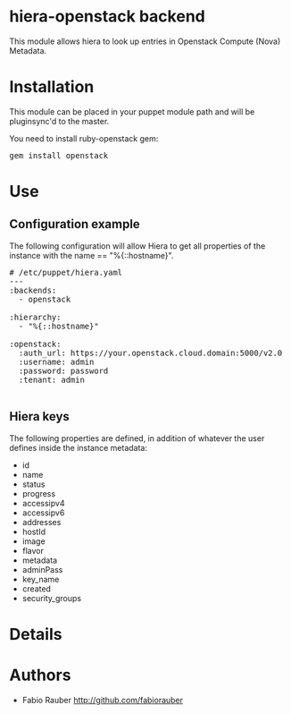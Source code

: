 # hiera-openstack backend

This module allows hiera to look up entries in Openstack Compute (Nova) Metadata.  

# Installation

This module can be placed in your puppet module path and will be pluginsync'd to the master. 

You need to install ruby-openstack gem: 

<pre>
gem install openstack
</pre>

# Use

## Configuration example

The following configuration will allow Hiera to get all properties of the instance with the name == "%{::hostname}". 

<pre>
# /etc/puppet/hiera.yaml
---
:backends:
  - openstack

:hierarchy:
  - "%{::hostname}"

:openstack:
  :auth_url: https://your.openstack.cloud.domain:5000/v2.0
  :username: admin
  :password: password
  :tenant: admin

</pre>

## Hiera keys

The following properties are defined, in addition of whatever the user defines inside the instance metadata:

- id
- name
- status
- progress
- accessipv4
- accessipv6
- addresses
- hostId
- image
- flavor
- metadata
- adminPass
- key_name
- created
- security_groups


# Details

# Authors

  - Fabio Rauber     http://github.com/fabiorauber

